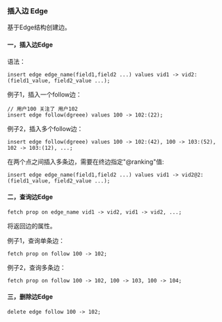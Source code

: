 
### 插入边 Edge

基于Edge结构创建边。

#### 一，插入边Edge
语法：
```
insert edge edge_name(field1,field2 ...) values vid1 -> vid2:(field1_value, field2_value ...);
```

例子1，插入一个follow边：
```
// 用户100 关注了 用户102
insert edge follow(dgreee) values 100 -> 102:(22);
```

例子2，插入多个follow边：
```
insert edge follow(dgreee) values 100 -> 102:(42), 100 -> 103:(52), 102 -> 103:(12), ...;
```

在两个点之间插入多条边，需要在终边指定"@ranking"值:
```
insert edge edge_name(field1,field2 ...) values vid1 -> vid2@2:(field1_value, field2_value ...);
```

#### 二，查询边Edge

```
fetch prop on edge_name vid1 -> vid2, vid1 -> vid2, ...;
```
将返回边的属性。

例子1，查询单条边：
```
fetch prop on follow 100 -> 102;
```

例子2，查询多条边：
```
fetch prop on follow 100 -> 102, 100 -> 103, 100 -> 104;
```


#### 三，删除边Edge
```
delete edge follow 100 -> 102;
```